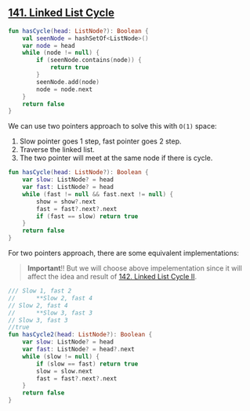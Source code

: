 ## [141. Linked List Cycle](https://leetcode.com/problems/linked-list-cycle/)

```kotlin
fun hasCycle(head: ListNode?): Boolean {
    val seenNode = hashSetOf<ListNode>()
    var node = head
    while (node != null) {
        if (seenNode.contains(node)) {
            return true
        }
        seenNode.add(node)
        node = node.next
    }
    return false
}
```

We can use two pointers approach to solve this with `O(1)` space:
1. Slow pointer goes 1 step, fast pointer goes 2 step.
2. Traverse the linked list.
3. The two pointer will meet at the same node if there is cycle.

```kotlin
fun hasCycle(head: ListNode?): Boolean {
    var slow: ListNode? = head
    var fast: ListNode? = head
    while (fast != null && fast.next != null) {
        show = show?.next
        fast = fast?.next?.next
        if (fast == slow) return true
    }
    return false
}
```

For two pointers approach, there are some equivalent implementations:

> **Important**!! But we will choose above impelementation since it will affect the idea and result of [142. Linked List Cycle II](https://leetcode.com/problems/linked-list-cycle-ii/).

```kotlin
/// Slow 1, fast 2
//	    **Slow 2, fast 4
// Slow 2, fast 4
//	    **Slow 3, fast 3
// Slow 3, fast 3
//true
fun hasCycle2(head: ListNode?): Boolean {
    var slow: ListNode? = head
    var fast: ListNode? = head?.next
    while (slow != null) {
        if (slow == fast) return true
        slow = slow.next
        fast = fast?.next?.next
    }
    return false
}
```
